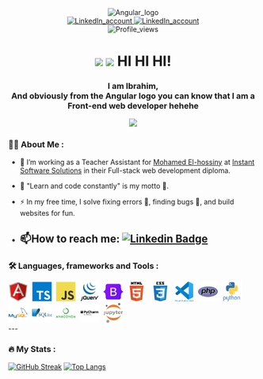 <div id="header" align="center">
  <img src="https://media.giphy.com/media/XEDIHHp3i8bVoEdxd7/giphy.gif" width="200" alt="Angular_logo"/>
</div>
<div id="badge" align="center">
  <a href="https://www.linkedin.com/in/ibrahim-mohamed-hussein/">
    <img src="https://img.shields.io/badge/LinkedIn-blue?logo=linkedin&logoColor=white&style=for-the-badge" alt="LinkedIn_account">
  </a>
  <a href="https://ibrahim-mohamedh.github.io/IbrahimMohamed/">
    <img src="https://img.shields.io/badge/Portfolio-1f6af5?style=for-the-badge&logo=brave&logoColor=white" alt="LinkedIn_account">
  </a>
</div>
<div id="visits" align="center">
  <img src="https://komarev.com/ghpvc/?username=Ibrahim-MohamedH&style=for-the-badge&color=blue" alt="Profile_views"/>
</div>
<h1 align="center">
  <img src="https://media.giphy.com/media/hvRJCLFzcasrR4ia7z/giphy.gif" width="40px"/>
  <img src="https://media.giphy.com/media/QWvra259h4LCvdJnxP/giphy.gif" width="40px"/>
  HI HI HI!
</h1>
<h3 align="center">
  I am Ibrahim, <br>
  And obviously from the Angular logo you can know that I am a Front-end web developer hehehe
 </h3>
<div id="banner" align="center">
  <img src="https://media.giphy.com/media/SWoSkN6DxTszqIKEqv/giphy.gif" width="50%"/>
</div>

### :man_technologist: About Me :
  - :telescope: I’m working as a Teacher Assistant for [Mohamed El-hossiny](https://www.linkedin.com/in/mohamed-elhossiny-toma/) at [Instant Software Solutions](https://www.linkedin.com/company/instantsoftwaresolution/) in their  Full-stack web development diploma.

- :seedling: "Learn and code constantly" is my motto 💙.

- :zap: In my free time, I solve fixing errors 👀, finding bugs 🐛, and build websites for fun.

- :mailbox:How to reach me: [![Linkedin Badge](https://img.shields.io/badge/LinkedIn-blue?style=flat&logo=Linkedin&logoColor=white)](https://www.linkedin.com/in/ibrahim-mohamed-hussein/)
  ---

### :hammer_and_wrench: Languages, frameworks and Tools :
<div id="tools">
  <img src="https://github.com/devicons/devicon/blob/master/icons/angularjs/angularjs-original.svg" alt="Angular" width="40" height="40"/>&nbsp;
  <img src="https://github.com/devicons/devicon/blob/master/icons/typescript/typescript-original.svg" alt="TypeScript" width="40" height="40"/>&nbsp;
  <img src="https://github.com/devicons/devicon/blob/master/icons/javascript/javascript-original.svg" alt="JavaScript" width="40" height="40"/>&nbsp;
  <img src="https://github.com/devicons/devicon/blob/master/icons/jquery/jquery-original-wordmark.svg" alt="Jquery" width="40" height="40"/>&nbsp;
  <img src="https://github.com/devicons/devicon/blob/master/icons/bootstrap/bootstrap-original.svg" alt="Bootstrap" width="40" height="40"/>&nbsp;
  <img src="https://github.com/devicons/devicon/blob/master/icons/html5/html5-original-wordmark.svg" alt="HTML5" width="40" height="40"/>&nbsp;
  <img src="https://github.com/devicons/devicon/blob/master/icons/css3/css3-original-wordmark.svg" alt="CSS" width="40" height="40"/>&nbsp;
  <img src="https://github.com/devicons/devicon/blob/master/icons/vscode/vscode-original-wordmark.svg" alt="VSCode" width="40" height="40"/>&nbsp;
  <img src="https://github.com/devicons/devicon/blob/master/icons/php/php-original.svg" alt="PHP" width="40" height="40"/>&nbsp;
  <img src="https://github.com/devicons/devicon/blob/master/icons/python/python-original-wordmark.svg" alt="Python" width="40" height="40"/>&nbsp;
  <img src="https://github.com/devicons/devicon/blob/master/icons/mysql/mysql-original-wordmark.svg" alt="MySQL" width="40" height="40"/>&nbsp;
  <img src="https://github.com/devicons/devicon/blob/master/icons/sqlite/sqlite-original-wordmark.svg" alt="SQLite" width="40" height="40"/>&nbsp;
  <img src="https://github.com/devicons/devicon/blob/master/icons/anaconda/anaconda-original-wordmark.svg" alt="Anaconda" width="40" height="40"/>&nbsp;
  <img src="https://github.com/devicons/devicon/blob/master/icons/pycharm/pycharm-original-wordmark.svg" alt="Pycharm" width="40" height="40"/>&nbsp;
  <img src="https://github.com/devicons/devicon/blob/master/icons/jupyter/jupyter-original-wordmark.svg" alt="Jupyter_NoteBook" width="40" height="40"/>&nbsp;
</div>
---

### :fire: My Stats :
[![GitHub Streak](http://github-readme-streak-stats.herokuapp.com?user=Ibrahim-MohamedH&theme=dark&hide_border=true)](https://git.io/streak-stats)
[![Top Langs](https://github-readme-stats.vercel.app/api/top-langs/?username=Ibrahim-MohamedH&layout=compact&theme=vision-friendly-dark&hide_border=true)](https://github.com/anuraghazra/github-readme-stats)


